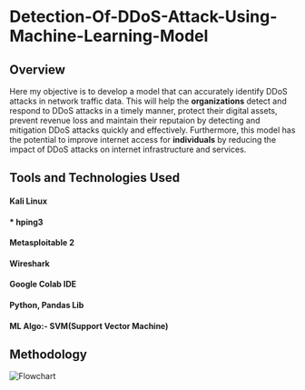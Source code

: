 # Detection-Of-DDoS-Attack-Using-Machine-Learning-Model


## Overview

Here my objective is to develop a model that can accurately identify DDoS attacks in network traffic data. This will help the **organizations** detect and respond to DDoS attacks in a timely manner, protect their digital assets, prevent revenue loss and maintain their reputaion by detecting and mitigation DDoS attacks quickly and effectively. Furthermore, this model has the potential to improve internet access for **individuals** by reducing the impact of DDoS attacks on internet infrastructure and services.

## Tools and Technologies Used

  #### Kali Linux
  #### * hping3
  #### Metasploitable 2
#### Wireshark
#### Google Colab IDE
#### Python, Pandas Lib
#### ML Algo:- SVM(Support Vector Machine)

## Methodology



![Flowchart](https://user-images.githubusercontent.com/97841784/221419166-2c22e2b8-9220-445c-a94f-301a38da00e4.png)



